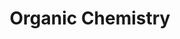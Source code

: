 ---
layout: course-page
title: Organic Chemistry
instructor:
  - name:
    url:
coursename:
description: ""
---